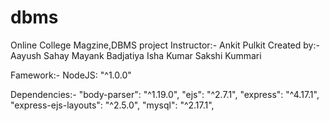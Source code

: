 # dbms
Online College Magzine,DBMS project
Instructor:-
    Ankit Pulkit
Created by:-
    Aayush Sahay
    Mayank Badjatiya
    Isha Kumar
    Sakshi Kummari

Famework:-
    NodeJS: "^1.0.0"

Dependencies:-
    "body-parser": "^1.19.0",
    "ejs": "^2.7.1",
    "express": "^4.17.1",
    "express-ejs-layouts": "^2.5.0",
    "mysql": "^2.17.1",
